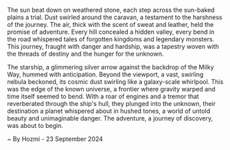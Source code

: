 
The sun beat down on weathered stone, each step across the sun-baked plains a trial.  Dust swirled around the caravan, a testament to the harshness of the journey.  The air, thick with the scent of sweat and leather, held the promise of adventure.  Every hill concealed a hidden valley, every bend in the road whispered tales of forgotten kingdoms and legendary monsters.  This journey, fraught with danger and hardship, was a tapestry woven with the threads of destiny and the hunger for the unknown. 

The starship, a glimmering silver arrow against the backdrop of the Milky Way, hummed with anticipation.  Beyond the viewport, a vast, swirling nebula beckoned, its cosmic dust swirling like a galaxy-scale whirlpool.  This was the edge of the known universe, a frontier where gravity warped and time itself seemed to bend.  With a roar of engines and a tremor that reverberated through the ship's hull, they plunged into the unknown, their destination a planet whispered about in hushed tones, a world of untold beauty and unimaginable danger.  The adventure, a journey of discovery, was about to begin. 

~ By Hozmi - 23 September 2024
